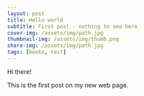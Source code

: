 ```yaml
---
layout: post
title: Hello world
subtitle: First post - nothing to see here
cover-img: /assets/img/path.jpg
thumbnail-img: /assets/img/thumb.png
share-img: /assets/img/path.jpg
tags: [books, test]
---
```


Hi there!

This is the first post on my new web page.